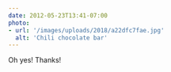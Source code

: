 ```yaml
---
date: 2012-05-23T13:41-07:00
photo:
- url: '/images/uploads/2018/a22dfc7fae.jpg'
  alt: 'Chili chocolate bar'
---
```

Oh yes! Thanks!
